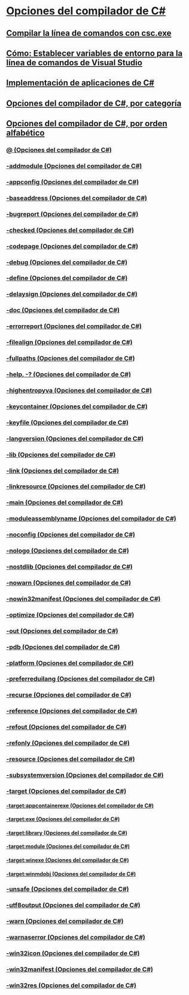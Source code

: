 # [Opciones del compilador de C#](index.md)
## [Compilar la línea de comandos con csc.exe](command-line-building-with-csc-exe.md)
## [Cómo: Establecer variables de entorno para la línea de comandos de Visual Studio](how-to-set-environment-variables-for-the-visual-studio-command-line.md)
## [Implementación de aplicaciones de C#](app-deployment.md)
## [Opciones del compilador de C#, por categoría](listed-by-category.md)
## [Opciones del compilador de C#, por orden alfabético](listed-alphabetically.md)
### [@ (Opciones del compilador de C#)](response-file-compiler-option.md)
### [-addmodule (Opciones del compilador de C#)](addmodule-compiler-option.md)
### [-appconfig (Opciones del compilador de C#)](appconfig-compiler-option.md)
### [-baseaddress (Opciones del compilador de C#)](baseaddress-compiler-option.md)
### [-bugreport (Opciones del compilador de C#)](bugreport-compiler-option.md)
### [-checked (Opciones del compilador de C#)](checked-compiler-option.md)
### [-codepage (Opciones del compilador de C#)](codepage-compiler-option.md)
### [-debug (Opciones del compilador de C#)](debug-compiler-option.md)
### [-define (Opciones del compilador de C#)](define-compiler-option.md)
### [-delaysign (Opciones del compilador de C#)](delaysign-compiler-option.md)
### [-doc (Opciones del compilador de C#)](doc-compiler-option.md)
### [-errorreport (Opciones del compilador de C#)](errorreport-compiler-option.md)
### [-filealign (Opciones del compilador de C#)](filealign-compiler-option.md)
### [-fullpaths (Opciones del compilador de C#)](fullpaths-compiler-option.md)
### [-help, -? (Opciones del compilador de C#)](help-compiler-option.md)
### [-highentropyva (Opciones del compilador de C#)](highentropyva-compiler-option.md)
### [-keycontainer (Opciones del compilador de C#)](keycontainer-compiler-option.md)
### [-keyfile (Opciones del compilador de C#)](keyfile-compiler-option.md)
### [-langversion (Opciones del compilador de C#)](langversion-compiler-option.md)
### [-lib (Opciones del compilador de C#)](lib-compiler-option.md)
### [-link (Opciones del compilador de C#)](link-compiler-option.md)
### [-linkresource (Opciones del compilador de C#)](linkresource-compiler-option.md)
### [-main (Opciones del compilador de C#)](main-compiler-option.md)
### [-moduleassemblyname (Opciones del compilador de C#)](moduleassemblyname-compiler-option.md)
### [-noconfig (Opciones del compilador de C#)](noconfig-compiler-option.md)
### [-nologo (Opciones del compilador de C#)](nologo-compiler-option.md)
### [-nostdlib (Opciones del compilador de C#)](nostdlib-compiler-option.md)
### [-nowarn (Opciones del compilador de C#)](nowarn-compiler-option.md)
### [-nowin32manifest (Opciones del compilador de C#)](nowin32manifest-compiler-option.md)
### [-optimize (Opciones del compilador de C#)](optimize-compiler-option.md)
### [-out (Opciones del compilador de C#)](out-compiler-option.md)
### [-pdb (Opciones del compilador de C#)](pdb-compiler-option.md)
### [-platform (Opciones del compilador de C#)](platform-compiler-option.md)
### [-preferreduilang (Opciones del compilador de C#)](preferreduilang-compiler-option.md)
### [-recurse (Opciones del compilador de C#)](recurse-compiler-option.md)
### [-reference (Opciones del compilador de C#)](reference-compiler-option.md)
### [-refout (Opciones del compilador de C#)](refout-compiler-option.md)
### [-refonly (Opciones del compilador de C#)](refonlye-compiler-option.md)
### [-resource (Opciones del compilador de C#)](resource-compiler-option.md)
### [-subsystemversion (Opciones del compilador de C#)](subsystemversion-compiler-option.md)
### [-target (Opciones del compilador de C#)](target-compiler-option.md)
#### [-target:appcontainerexe (Opciones del compilador de C#)](target-appcontainerexe-compiler-option.md)
#### [-target:exe (Opciones del compilador de C#)](target-exe-compiler-option.md)
#### [-target:library (Opciones del compilador de C#)](target-library-compiler-option.md)
#### [-target:module (Opciones del compilador de C#)](target-module-compiler-option.md)
#### [-target:winexe (Opciones del compilador de C#)](target-winexe-compiler-option.md)
#### [-target:winmdobj (Opciones del compilador de C#)](target-winmdobj-compiler-option.md)
### [-unsafe (Opciones del compilador de C#)](unsafe-compiler-option.md)
### [-utf8output (Opciones del compilador de C#)](utf8output-compiler-option.md)
### [-warn (Opciones del compilador de C#)](warn-compiler-option.md)
### [-warnaserror (Opciones del compilador de C#)](warnaserror-compiler-option.md)
### [-win32icon (Opciones del compilador de C#)](win32icon-compiler-option.md)
### [-win32manifest (Opciones del compilador de C#)](win32manifest-compiler-option.md)
### [-win32res (Opciones del compilador de C#)](win32res-compiler-option.md)
